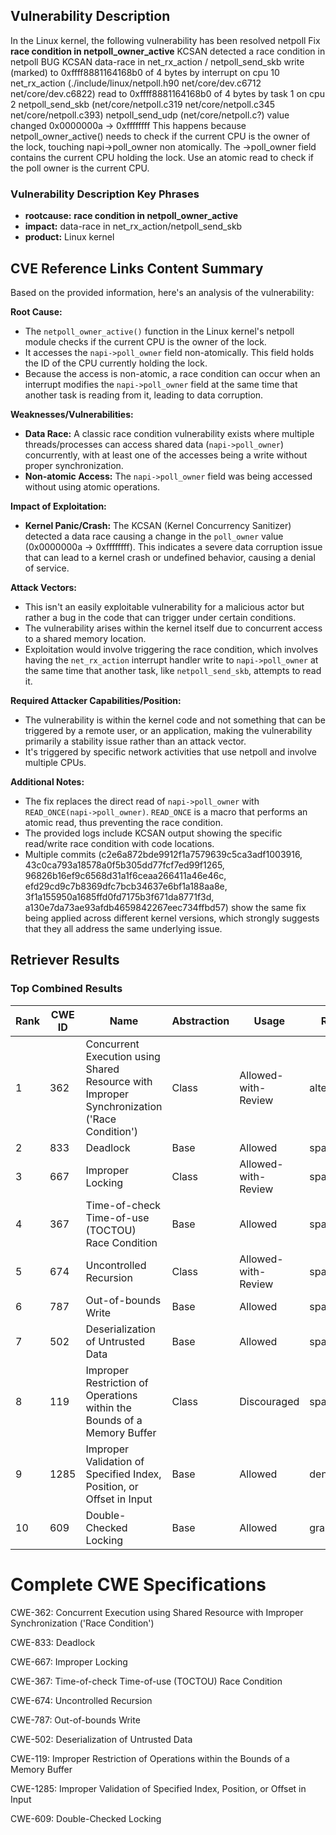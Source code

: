## Vulnerability Description
In the Linux kernel, the following vulnerability has been resolved netpoll Fix **race condition in netpoll_owner_active** KCSAN detected a race condition in netpoll BUG KCSAN data-race in net_rx_action / netpoll_send_skb write (marked) to 0xffff8881164168b0 of 4 bytes by interrupt on cpu 10 net_rx_action (./include/linux/netpoll.h90 net/core/dev.c6712 net/core/dev.c6822) read to 0xffff8881164168b0 of 4 bytes by task 1 on cpu 2 netpoll_send_skb (net/core/netpoll.c319 net/core/netpoll.c345 net/core/netpoll.c393) netpoll_send_udp (net/core/netpoll.c?) value changed 0x0000000a -> 0xffffffff This happens because netpoll_owner_active() needs to check if the current CPU is the owner of the lock, touching napi->poll_owner non atomically. The ->poll_owner field contains the current CPU holding the lock. Use an atomic read to check if the poll owner is the current CPU.

### Vulnerability Description Key Phrases
- **rootcause:** **race condition in netpoll_owner_active**
- **impact:** data-race in net_rx_action/netpoll_send_skb
- **product:** Linux kernel

## CVE Reference Links Content Summary
Based on the provided information, here's an analysis of the vulnerability:

**Root Cause:**
- The `netpoll_owner_active()` function in the Linux kernel's netpoll module checks if the current CPU is the owner of the lock.
- It accesses the `napi->poll_owner` field non-atomically. This field holds the ID of the CPU currently holding the lock.
- Because the access is non-atomic, a race condition can occur when an interrupt modifies the `napi->poll_owner` field at the same time that another task is reading from it, leading to data corruption.

**Weaknesses/Vulnerabilities:**
- **Data Race:** A classic race condition vulnerability exists where multiple threads/processes can access shared data (`napi->poll_owner`) concurrently, with at least one of the accesses being a write without proper synchronization.
- **Non-atomic Access:** The `napi->poll_owner` field was being accessed without using atomic operations.

**Impact of Exploitation:**
- **Kernel Panic/Crash:** The KCSAN (Kernel Concurrency Sanitizer) detected a data race causing a change in the `poll_owner` value (0x0000000a -> 0xffffffff). This indicates a severe data corruption issue that can lead to a kernel crash or undefined behavior, causing a denial of service.

**Attack Vectors:**
- This isn't an easily exploitable vulnerability for a malicious actor but rather a bug in the code that can trigger under certain conditions.
- The vulnerability arises within the kernel itself due to concurrent access to a shared memory location.
- Exploitation would involve triggering the race condition, which involves having the `net_rx_action` interrupt handler write to `napi->poll_owner` at the same time that another task, like `netpoll_send_skb`, attempts to read it.

**Required Attacker Capabilities/Position:**
- The vulnerability is within the kernel code and not something that can be triggered by a remote user, or an application, making the vulnerability primarily a stability issue rather than an attack vector.
- It's triggered by specific network activities that use netpoll and involve multiple CPUs.

**Additional Notes:**
- The fix replaces the direct read of `napi->poll_owner` with `READ_ONCE(napi->poll_owner)`. `READ_ONCE` is a macro that performs an atomic read, thus preventing the race condition.
- The provided logs include KCSAN output showing the specific read/write race condition with code locations.
- Multiple commits (c2e6a872bde9912f1a7579639c5ca3adf1003916, 43c0ca793a18578a0f5b305dd77fcf7ed99f1265, 96826b16ef9c6568d31a1f6ceaa266411a46e46c, efd29cd9c7b8369dfc7bcb34637e6bf1a188aa8e, 3f1a155950a1685ffd0fd7175b3f671da8771f3d, a130e7da73ae93afdb4659842267eec734ffbd57) show the same fix being applied across different kernel versions, which strongly suggests that they all address the same underlying issue.

## Retriever Results

### Top Combined Results

| Rank | CWE ID | Name | Abstraction | Usage  | Retrievers | Individual Scores |
|------|--------|------|-------------|-------|------------|-------------------|
| 1 | 362 | Concurrent Execution using Shared Resource with Improper Synchronization ('Race Condition') | Class | Allowed-with-Review | alternate_terms | 0.800 |
| 2 | 833 | Deadlock | Base | Allowed | sparse | 0.769 |
| 3 | 667 | Improper Locking | Class | Allowed-with-Review | sparse | 0.637 |
| 4 | 367 | Time-of-check Time-of-use (TOCTOU) Race Condition | Base | Allowed | sparse | 0.603 |
| 5 | 674 | Uncontrolled Recursion | Class | Allowed-with-Review | sparse | 0.599 |
| 6 | 787 | Out-of-bounds Write | Base | Allowed | sparse | 0.580 |
| 7 | 502 | Deserialization of Untrusted Data | Base | Allowed | sparse | 0.568 |
| 8 | 119 | Improper Restriction of Operations within the Bounds of a Memory Buffer | Class | Discouraged | sparse | 0.561 |
| 9 | 1285 | Improper Validation of Specified Index, Position, or Offset in Input | Base | Allowed | dense | 0.513 |
| 10 | 609 | Double-Checked Locking | Base | Allowed | graph | 0.003 |



# Complete CWE Specifications

CWE-362: Concurrent Execution using Shared Resource with Improper Synchronization ('Race Condition')

CWE-833: Deadlock

CWE-667: Improper Locking

CWE-367: Time-of-check Time-of-use (TOCTOU) Race Condition

CWE-674: Uncontrolled Recursion

CWE-787: Out-of-bounds Write

CWE-502: Deserialization of Untrusted Data

CWE-119: Improper Restriction of Operations within the Bounds of a Memory Buffer

CWE-1285: Improper Validation of Specified Index, Position, or Offset in Input

CWE-609: Double-Checked Locking